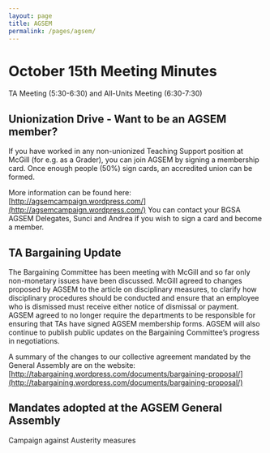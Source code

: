 ```yaml
---
layout: page
title: AGSEM
permalink: /pages/agsem/
---
```


# October 15th Meeting Minutes
TA Meeting (5:30-6:30) and All-Units Meeting (6:30-7:30)

## Unionization Drive - Want to be an AGSEM member?
If you have worked in any non-unionized Teaching Support position at McGill (for e.g. as a Grader), you can join AGSEM by signing a membership card. Once enough people (50%) sign cards, an accredited union can be formed.

More information can be found here: [http://agsemcampaign.wordpress.com/](http://agsemcampaign.wordpress.com/)
You can contact your BGSA AGSEM Delegates, Sunci and Andrea if you wish to sign a card and become a member.

## TA Bargaining Update

The Bargaining Committee has been meeting with McGill and so far only non-monetary issues have been discussed.
McGill agreed to changes proposed by AGSEM to the article on disciplinary measures, to clarify how disciplinary procedures should be conducted and ensure that an employee who is dismissed must receive either notice of dismissal or payment. AGSEM agreed to no longer require the departments to be responsible for ensuring that TAs have signed AGSEM membership forms. AGSEM will also continue to publish public updates on the Bargaining Committee’s progress in negotiations.

A summary of the changes to our collective agreement mandated by the General Assembly are on the website:
[http://tabargaining.wordpress.com/documents/bargaining-proposal/](http://tabargaining.wordpress.com/documents/bargaining-proposal/)


## Mandates adopted at the AGSEM General Assembly

Campaign against Austerity measures


